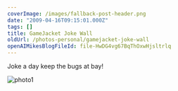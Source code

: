 ```yaml
---
coverImage: /images/fallback-post-header.png
date: "2009-04-16T09:15:01.000Z"
tags: []
title: GameJacket Joke Wall
oldUrl: /photos-personal/gamejacket-joke-wall
openAIMikesBlogFileId: file-HwDG4vg67BqThOxwHjsltrlq
---
```


Joke a day keep the bugs at bay!

<!-- more -->

![photo1](https://www.mikecann.blog/wp-content/uploads/2009/04/photo1.jpg "photo1")
